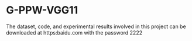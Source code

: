 # G-PPW-VGG11
The dataset, code, and experimental results involved in this project can be downloaded at https:baidu.com with the password 2222
